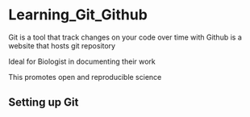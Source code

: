 # Learning_Git_Github

Git is a tool that track changes on your code over time with Github is a website that hosts git repository

Ideal for Biologist in documenting their work

This promotes open and reproducible science

## Setting up Git
